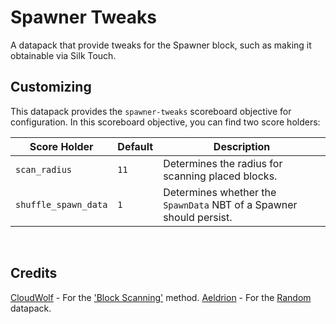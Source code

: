 #   Spawner Tweaks

A datapack that provide tweaks for the Spawner block, such as making it obtainable via Silk Touch.
<br>


##  Customizing

This datapack provides the `spawner-tweaks` scoreboard objective for configuration. In this scoreboard objective, you can find two score holders:

Score Holder         | Default | Description
---------------------|---------|------------
`scan_radius`        | `11`    | Determines the radius for scanning placed blocks.
`shuffle_spawn_data` | `1`     | Determines whether the `SpawnData` NBT of a Spawner should persist.
<br>


##  Credits

[CloudWolf](https://www.youtube.com/c/CloudWolfMinecraft) - For the ['Block Scanning'](https://www.youtube.com/watch?v=mjn1Y60QcZg) method.
[Aeldrion](https://github.com/Aeldrion) - For the [Random](https://github.com/Aeldrion/Minecraft-Random) datapack.
